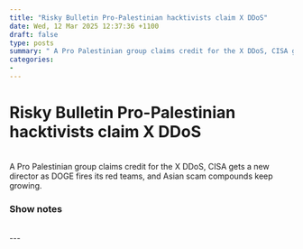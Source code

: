 ```yaml
---
title: "Risky Bulletin Pro-Palestinian hacktivists claim X DDoS"
date: Wed, 12 Mar 2025 12:37:36 +1100
draft: false
type: posts
summary: " A Pro Palestinian group claims credit for the X DDoS, CISA gets a new director as DOGE fires its red teams, and"
categories: 
- 
---
```

# Risky Bulletin Pro-Palestinian hacktivists claim X DDoS


<br/>
A Pro Palestinian group claims credit for the X DDoS, CISA gets a new director as DOGE fires its red teams, and Asian scam compounds keep growing.

### Show notes

<br/>
---
